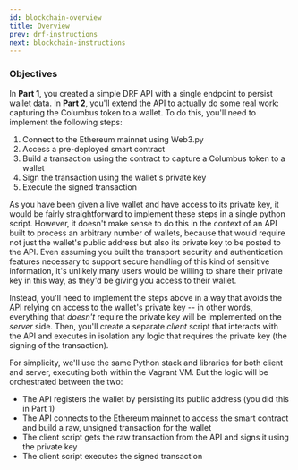```yaml
---
id: blockchain-overview
title: Overview
prev: drf-instructions
next: blockchain-instructions
---
```


### Objectives

In **Part 1**, you created a simple DRF API with a single endpoint to persist wallet data. In **Part 2**, you'll extend the API to actually do some real work: capturing the Columbus token to a wallet. To do this, you'll need to implement the following steps:

1. Connect to the Ethereum mainnet using Web3.py
2. Access a pre-deployed smart contract
3. Build a transaction using the contract to capture a Columbus token to a wallet
4. Sign the transaction using the wallet's private key
5. Execute the signed transaction

As you have been given a live wallet and have access to its private key, it would be fairly straightforward to implement these steps in a single python script. However, it doesn't make sense to do this in the context of an API built to process an arbitrary number of wallets, because that would require not just the wallet's public address but also its private key to be posted to the API. Even assuming you built the transport security and authentication features necessary to support secure handling of this kind of sensitive information, it's unlikely many users would be willing to share their private key in this way, as they'd be giving you access to their wallet.

Instead, you'll need to implement the steps above in a way that avoids the API relying on access to the wallet's private key -- in other words, everything that _doesn't_ require the private key will be implemented on the _server_ side. Then, you'll create a separate _client_ script that interacts with the API and executes in isolation any logic that requires the private key (the signing of the transaction).

For simplicity, we'll use the same Python stack and libraries for both client and server, executing both within the Vagrant VM. But the logic will be orchestrated between the two:

- The API registers the wallet by persisting its public address (you did this in Part 1)
- The API connects to the Ethereum mainnet to access the smart contract and build a raw, unsigned transaction for the wallet
- The client script gets the raw transaction from the API and signs it using the private key
- The client script executes the signed transaction
